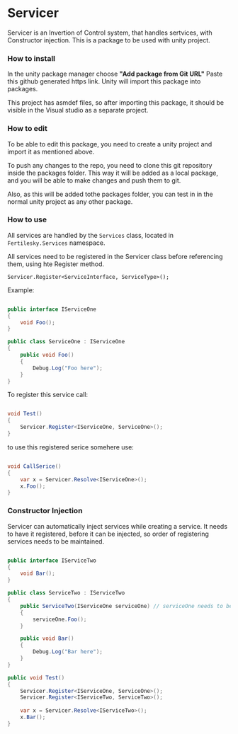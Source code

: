 # Servicer
Servicer is an Invertion of Control system, that handles sertvices, with Constructor injection.
This is a package to be used with unity project.

### How to install
In the unity package manager choose **"Add package from Git URL"**
Paste this github generated https link.
Unity will import this package into packages.

This project has asmdef files, so after importing this package, it should be visible in the Visual studio as a separate project.

### How to edit
To be able to edit this package, you need to create a unity project and import it as mentioned above.

To push any changes to the repo, you need to clone this git repository inside the packages folder. This way it will be added as a local package, and you will be able to make changes and push them to git.

Also, as this will be added tothe packages folder, you can test in in the normal unity project as any other package.

### How to use

All services are handled by the `Services` class, located in `Fertilesky.Services` namespace.

All services need to be registered in the Servicer class before referencing them, using hte Register method.

`Servicer.Register<ServiceInterface, ServiceType>();`

Example:

```csharp

public interface IServiceOne
{
    void Foo();
}

public class ServiceOne : IServiceOne
{
    public void Foo()
    {
        Debug.Log("Foo here");
    }
}

```

To register this service call:

```csharp

void Test()
{
	Servicer.Register<IServiceOne, ServiceOne>();
}

```

to use this registered serice somehere use:

```csharp

void CallSerice()
{
	var x = Servicer.Resolve<IServiceOne>();
	x.Foo();
}

```

### Constructor Injection

Servicer can automatically inject services while creating a service.
It  needs to have it registered, before it can be injected, so order of registering services needs to be maintained.

```csharp

public interface IServiceTwo
{
    void Bar();
}

public class ServiceTwo : IServiceTwo
{
    public ServiceTwo(IServiceOne serviceOne) // serviceOne needs to be registered before this constructor is called.
    {
        serviceOne.Foo();
    }

    public void Bar()
    {
        Debug.Log("Bar here");
    }
}

public void Test()
{
	Servicer.Register<IServiceOne, ServiceOne>();
	Servicer.Register<IServiceTwo, ServiceTwo>();
	
	var x = Servicer.Resolve<IServiceTwo>();
	x.Bar();
}

```
